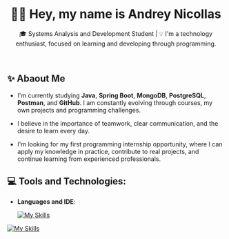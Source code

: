 <h1 align="center">👋🏻 Hey, my name is Andrey Nicollas</h1>

<p align="center">
  🎓 Systems Analysis and Development Student | 💡 I'm a technology enthusiast, focused on learning and developing through programming.
</p><br>

## ✨ Abaout Me

- I'm currently studying **Java**, **Spring Boot**, **MongoDB**, **PostgreSQL**, **Postman**, and **GitHub**. I am constantly evolving through courses, my own projects and programming challenges.

- I believe in the importance of teamwork, clear communication, and the desire to learn every day.

- I'm looking for my first programming internship opportunity, where I can apply my knowledge in practice, contribute to real projects, and continue learning from experienced professionals.

## 💻 Tools and Technologies:
- **Languages and IDE**:

  [![My Skills](https://skillicons.dev/icons?i=idea,java)](https://skillicons.dev)

[![My Skills](https://skillicons.dev/icons?i=java,spring,mongodb,postgres,postman,git,github)](https://skillicons.dev)
